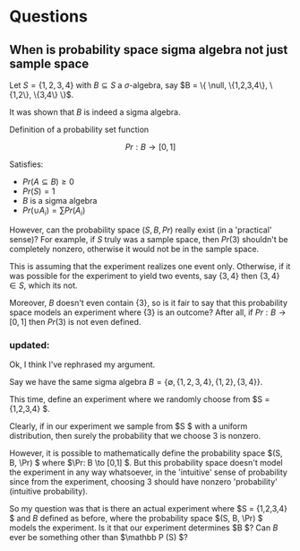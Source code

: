 # Questions

## When is probability space sigma algebra not just sample space

Let $S = \{1,2,3,4\}$ with $B \subseteq S$ a $\sigma$-algebra, say $B = \{ \null, \{1,2,3,4\}, \{1,2\}, \{3,4\} \}$. 

It was shown that $B$ is indeed a sigma algebra.

Definition of a probability set function

$$ Pr: B \to [0,1] $$

Satisfies:

- $Pr(A \subseteq B) \geq 0$
- $Pr(S) = 1$
- $B$ is a sigma algebra
- $Pr(\cup A_i) = \sum Pr(A_i)$

However, can the probability space $(S, B, Pr)$ really exist (in a 'practical' sense)? For example, if $S$ truly was a sample space, then $Pr(3)$ shouldn't be completely nonzero, otherwise it would not be in the sample space.

This is assuming that the experiment realizes one event only. Otherwise, if it was possible for the experiment to yield two events, say $\{3,4\}$ then $\{3,4\} \in S$, which its not.

Moreover, $B$ doesn't even contain $\{3\}$, so is it fair to say that this probability space models an experiment where $\{3\}$ is an outcome? After all, if $Pr: B \to [0,1]$ then $Pr(3)$ is not even defined.

### updated:

Ok, I think I've rephrased my argument. 

Say we have the same sigma algebra $B = \{\emptyset, \{1,2,3,4\}, \{1,2\}, \{3,4\} \}$. 

This time, define an experiment where we randomly choose from $S = \{1,2,3,4\} $. 

Clearly, if in our experiment we sample from $S $ with a uniform distribution, then surely the probability that we choose 3 is nonzero. 

However, it is possible to mathematically define the probability space $(S, B, \Pr) $ where $\Pr: B \to [0,1] $. But this probability space doesn't model the experiment in any way whatsoever, in the 'intuitive' sense of probability since from the experiment, choosing 3 should have nonzero 'probability' (intuitive probability). 

So my question was that is there an actual experiment where $S = \{1,2,3,4\} $ and $B$ defined as before, where the probability space $(S, B, \Pr) $ models the experiment. Is it that our experiment determines $B $? Can $B$ ever be something other than $\mathbb P (S) $?
